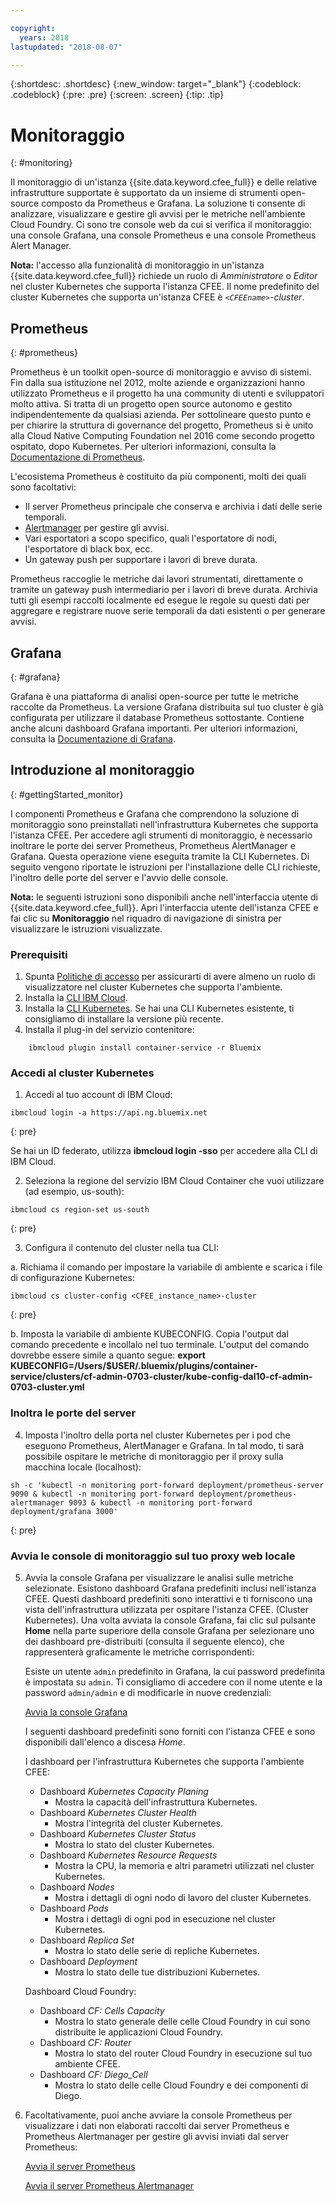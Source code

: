 ```yaml
---

copyright:
  years: 2018
lastupdated: "2018-08-07"

---
```


{:shortdesc: .shortdesc}
{:new_window: target="_blank"}
{:codeblock: .codeblock}
{:pre: .pre}
{:screen: .screen}
{:tip: .tip}

# Monitoraggio
{: #monitoring}

Il monitoraggio di un'istanza {{site.data.keyword.cfee_full}} e delle relative infrastrutture supportate è supportato da un insieme di strumenti open-source composto da Prometheus e Grafana.  La soluzione ti consente di analizzare, visualizzare e gestire gli avvisi per le metriche nell'ambiente Cloud Foundry.  Ci sono tre console web da cui si verifica il monitoraggio: una console Grafana, una console Prometheus e una console Prometheus Alert Manager.

**Nota:** l'accesso alla funzionalità di monitoraggio in un'istanza {{site.data.keyword.cfee_full}} richiede un ruolo di _Amministratore_ o _Editor_ nel cluster Kubernetes che supporta l'istanza CFEE.  Il nome predefinito del cluster Kubernetes che supporta un'istanza CFEE è _`<CFEEname>`-cluster_.

## Prometheus
{: #prometheus}

Prometheus è un toolkit open-source di monitoraggio e avviso di sistemi. Fin dalla sua istituzione nel 2012, molte aziende e organizzazioni hanno utilizzato Prometheus e il progetto ha una community di utenti e sviluppatori molto attiva.
Si tratta di un progetto open source autonomo e gestito indipendentemente da qualsiasi azienda. Per sottolineare questo punto e per chiarire la struttura di governance del progetto, Prometheus si è unito alla Cloud Native Computing Foundation nel 2016 come secondo progetto ospitato, dopo Kubernetes. Per ulteriori informazioni, consulta la [Documentazione di Prometheus](https://prometheus.io/docs/introduction/overview/).

L'ecosistema Prometheus è costituito da più componenti, molti dei quali sono facoltativi:

* Il server Prometheus principale che conserva e archivia i dati delle serie temporali.</li>
* [Alertmanager](https://prometheus.io/docs/alerting/alertmanager/) per gestire gli avvisi.</li>
* Vari esportatori a scopo specifico, quali l'esportatore di nodi, l'esportatore di black box, ecc.</li>
* Un gateway push per supportare i lavori di breve durata.</li>

Prometheus raccoglie le metriche dai lavori strumentati, direttamente o tramite un gateway push intermediario per i lavori di breve durata. Archivia tutti gli esempi raccolti localmente ed esegue le regole su questi dati per aggregare e registrare nuove serie temporali da dati esistenti o per generare avvisi.

## Grafana
{: #grafana}

Grafana è una piattaforma di analisi open-source per tutte le metriche raccolte da Prometheus. La versione Grafana distribuita sul tuo cluster è già configurata per utilizzare il database Prometheus sottostante. Contiene anche alcuni dashboard Grafana importanti.  Per ulteriori informazioni, consulta la [Documentazione di Grafana](http://docs.grafana.org/guides/getting_started/).

## Introduzione al monitoraggio
{: #gettingStarted_monitor}

I componenti Prometheus e Grafana che comprendono la soluzione di monitoraggio sono preinstallati nell'infrastruttura Kubernetes che supporta l'istanza CFEE.  Per accedere agli strumenti di monitoraggio, è necessario inoltrare le porte dei server Prometheus, Prometheus AlertManager e Grafana.  Questa operazione viene eseguita tramite la CLI Kubernetes.
Di seguito vengono riportate le istruzioni per l'installazione delle CLI richieste, l'inoltro delle porte del server e l'avvio delle console.

**Nota:** le seguenti istruzioni sono disponibili anche nell'interfaccia utente di {{site.data.keyword.cfee_full}}.  Apri l'interfaccia utente dell'istanza CFEE e fai clic su **Monitoraggio** nel riquadro di navigazione di sinistra per visualizzare le istruzioni visualizzate.

### Prerequisiti

1. Spunta [Politiche di accesso](https://console.bluemix.net/iam/#/users) per assicurarti di avere almeno un ruolo di visualizzatore nel cluster Kubernetes che supporta l'ambiente.
2. Installa la [CLI IBM Cloud](https://console.bluemix.net/docs/cli/reference/ibmcloud/download_cli.html#install_use).
3. Installa la [CLI Kubernetes](https://kubernetes.io/docs/tasks/tools/install-kubectl/).  Se hai una CLI Kubernetes esistente, ti consigliamo di installare la versione più recente.
4. Installa il plug-in del servizio contenitore:
```
    ibmcloud plugin install container-service -r Bluemix
```

### Accedi al cluster Kubernetes

1. Accedi al tuo account di IBM Cloud:

  ```
  ibmcloud login -a https://api.ng.bluemix.net
  ```
  {: pre}

  Se hai un ID federato, utilizza __ibmcloud login -sso__ per accedere alla CLI di IBM Cloud.

2. Seleziona la regione del servizio IBM Cloud Container che vuoi utilizzare (ad esempio, us-south):

  ```
  ibmcloud cs region-set us-south
  ```
  {: pre}

3. Configura il contenuto del cluster nella tua CLI:

  a. Richiama il comando per impostare la variabile di ambiente e scarica i file di configurazione Kubernetes:

  ```
  ibmcloud cs cluster-config <CFEE_instance_name>-cluster
  ```
  {: pre}

  b. Imposta la variabile di ambiente KUBECONFIG. Copia l'output dal comando precedente e incollalo nel tuo terminale. L'output del comando dovrebbe essere simile a quanto segue:
  __export KUBECONFIG=/Users/$USER/.bluemix/plugins/container-service/clusters/cf-admin-0703-cluster/kube-config-dal10-cf-admin-0703-cluster.yml__

### Inoltra le porte del server
4. Imposta l'inoltro della porta nel cluster Kubernetes per i pod che eseguono Prometheus, AlertManager e Grafana. In tal modo, ti sarà possibile ospitare le metriche di monitoraggio per il proxy sulla macchina locale (localhost):

  ```
  sh -c 'kubectl -n monitoring port-forward deployment/prometheus-server 9090 & kubectl -n monitoring port-forward deployment/prometheus-alertmanager 9093 & kubectl -n monitoring port-forward deployment/grafana 3000'
  ```
  {: pre}

### Avvia le console di monitoraggio sul tuo proxy web locale

5. Avvia la console Grafana per visualizzare le analisi sulle metriche selezionate.  Esistono dashboard Grafana predefiniti inclusi nell'istanza CFEE. Questi dashboard predefiniti sono interattivi e ti forniscono una vista dell'infrastruttura utilizzata per ospitare l'istanza CFEE. (Cluster Kubernetes). Una volta avviata la console Grafana, fai clic sul pulsante **Home** nella parte superiore della console Grafana per selezionare uno dei dashboard pre-distribuiti (consulta il seguente elenco), che rappresenterà graficamente le metriche corrispondenti:

   Esiste un utente `admin` predefinito in Grafana, la cui password predefinita è impostata su `admin`. Ti consigliamo di accedere con il nome utente e la password `admin/admin` e di modificarle in nuove credenziali:

     [Avvia la console Grafana](https://localhost:3000)

   I seguenti dashboard predefiniti sono forniti con l'istanza CFEE e sono disponibili dall'elenco a discesa _Home_.

   I dashboard per l'infrastruttura Kubernetes che supporta l'ambiente CFEE:
   - Dashboard _Kubernetes Capacity Planing_ 
        - Mostra la capacità dell'infrastruttura Kubernetes.
   - Dashboard _Kubernetes Cluster Health_
        - Mostra l'integrità del cluster Kubernetes.
   - Dashboard _Kubernetes Cluster Status_
        - Mostra lo stato del cluster Kubernetes.
   - Dashboard _Kubernetes Resource Requests_
        - Mostra la CPU, la memoria e altri parametri utilizzati nel cluster Kubernetes.
   - Dashboard _Nodes_
        - Mostra i dettagli di ogni nodo di lavoro del cluster Kubernetes.
   - Dashboard _Pods_
        - Mostra i dettagli di ogni pod in esecuzione nel cluster Kubernetes.
   - Dashboard _Replica Set_
        - Mostra lo stato delle serie di repliche Kubernetes.
   - Dashboard _Deployment_
        - Mostra lo stato delle tue distribuzioni Kubernetes.

   Dashboard Cloud Foundry:
   - Dashboard _CF: Cells Capacity_
        - Mostra lo stato generale delle celle Cloud Foundry in cui sono distribuite le applicazioni Cloud Foundry.
   - Dashboard _CF: Router_
        - Mostra lo stato del router Cloud Foundry in esecuzione sul tuo ambiente CFEE.
   - Dashboard _CF: Diego_Cell_
        - Mostra lo stato delle celle Cloud Foundry e dei componenti di Diego.

6. Facoltativamente, puoi anche avviare la console Prometheus per visualizzare i dati non elaborati raccolti dai server Prometheus e Prometheus Alertmanager per gestire gli avvisi inviati dal server Prometheus:

     [Avvia il server Prometheus](https://localhost:9090)

     [Avvia il server Prometheus Alertmanager](https://localhost:9093)
